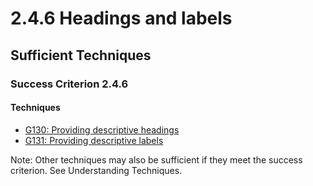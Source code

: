 # 2.4.6 Headings and labels

## Sufficient Techniques

### Success Criterion 2.4.6

#### Techniques

- [G130: Providing descriptive headings](g130)
- [G131: Providing descriptive labels](g131)

Note: Other techniques may also be sufficient if they meet the success criterion. See Understanding Techniques.
